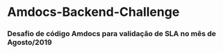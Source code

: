 # Amdocs-Backend-Challenge

### Desafio de código Amdocs para validação de SLA no mês de Agosto/2019
